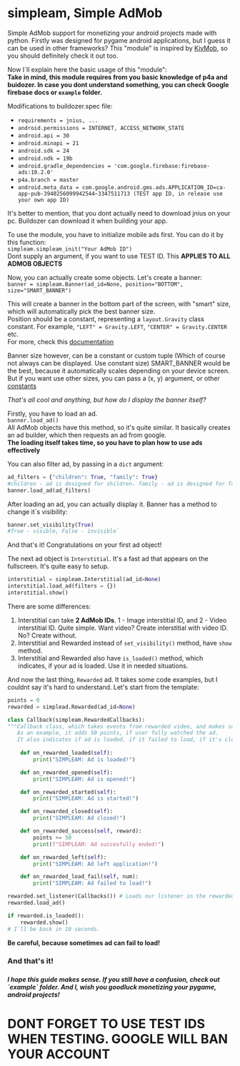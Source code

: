 # simpleam, Simple AdMob
Simple AdMob support for monetizing your android projects made with python. Firstly was designed for pygame android applications, but I guess it can be used in other frameworks?
This "module" is inspired by [KivMob](https://github.com/MichaelStott/KivMob), so you should definitely check it out too.

Now I\`ll explain here the basic usage of this "module": </br>
**Take in mind, this module requires from you basic knowledge of p4a and buidozer. In case you dont understand something, you can check Google firebase docs or `example` folder.**

Modifications to buildozer.spec file:
- `requirements = jnius, ...`
- `android.permissions = INTERNET, ACCESS_NETWORK_STATE`
- `android.api = 30`
- `android.minapi = 21`
- `android.sdk = 24`
- `android.ndk = 19b`
- `android.gradle_dependencies = 'com.google.firebase:firebase-ads:10.2.0'`
- `p4a.branch = master`
- `android.meta_data = com.google.android.gms.ads.APPLICATION_ID=ca-app-pub-3940256099942544~3347511713 (TEST app ID, in release use your own app ID)`

It's better to mention, that you dont actually need to download jnius on your pc. 
Buildozer can download it when building your app.

To use the module, you have to initialize mobile ads first. You can do it by this function:</br>
`simpleam.simpleam_init("Your AdMob ID")`</br>
Dont supply an argument, if you want to use TEST ID. This **APPLIES TO ALL ADMOB OBJECTS**

Now, you can actually create some objects. Let's create a banner:</br>
`banner = simpleam.Banner(ad_id=None, position="BOTTOM", size="SMART_BANNER")`

This will create a banner in the bottom part of the screen, with "smart" size, which will automatically pick the best banner size.</br>
Position should be a constant, representing a `layout.Gravity` class constant. For example, `"LEFT" = Gravity.LEFT`, `"CENTER" = Gravity.CENTER` etc.</br>
For more, check this [documentation](https://developer.android.com/reference/android/view/Gravity)

Banner size however, can be a constant or custom tuple (Which of course not always can be displayed. Use constant size)
SMART_BANNER would be the best, because it automatically scales depending on your device screen.
But if you want use other sizes, you can pass a (x, y) argument, or other [constants](https://developers.google.com/android/reference/com/google/android/gms/ads/AdSize)

*That's all cool and anything, but how do I display the banner itself?*

Firstly, you have to load an ad.</br>
`banner.load_ad()`</br>
All AdMob objects have this method, so it's quite similar. It basically creates an ad builder, which then requests an ad from google.</br>
**The loading itself takes time, so you have to plan how to use ads effectively**

You can also filter ad, by passing in a `dict` argument: </br>
```py
ad_filters = {"children": True, "family": True} 
#children - ad is designed for shildren. family - ad is designed for families. Quite simple.
banner.load_ad(ad_filters)
```

After loading an ad, you can actually display it.
Banner has a method to change it\`s visibility: </br>
```py
banner.set_visibility(True) 
#True - visible, False - invisible` 
``` 
And that's it! Congratulations on your first ad object!

The next ad object is `Interstitial`.
It's a fast ad that appears on the fullscreen. It's quite easy to setup.

```py
interstitial = simpleam.Interstitial(ad_id=None)
interstitial.load_ad(filters = {})
interstitial.show()
```

There are some differences:
1. Interstitial can take **2 AdMob IDs**. 1 - Image interstitial ID, and 2 - Video interstitial ID. Quite simple. Want video? Create interstitial with video ID. No? Create without.
2. Interstitial and Rewarded instead of `set_visibility()` method, have `show` method.
3. Interstitial and Rewarded also have `is_loaded()` method, which indicates, if your ad is loaded. Use it in needed situations.

And now the last thing, `Rewarded` ad.
It takes some code examples, but I couldnt say it's hard to understand. Let's start from the template:

```py
points = 0
rewarded = simplead.Rewarded(ad_id=None)

class Callback(simpleam.RewardedCallbacks):
"""Callback class, which takes events from rewarded video, and makes some manipulations. 
   As an example, it adds 50 points, if user fully watched the ad.
   It also indicates if ad is loaded, if it failed to load, if it's closed and etc."""
		
    def on_rewarded_loaded(self):
        print("SIMPLEAM: Ad is loaded!")

    def on_rewarded_opened(self):
        print("SIMPLEAM: Ad is opened!")

    def on_rewarded_started(self):
        print("SIMPLEAM: Ad is started!")

    def on_rewarded_closed(self):
        print("SIMPLEAM: Ad closed!")

    def on_rewarded_success(self, reward):
        points += 50
        print(f"SIMPLEAM: Ad succesfully ended!")

    def on_rewarded_left(self):
        print("SIMPLEAM: Ad left application!")

    def on_rewarded_load_fail(self, num):
        print("SIMPLEAM: Ad failed to load!")

rewarded.set_listener(Callbacks()) # Loads our listener in the rewarded ad class. Now we can load a video
rewarded.load_ad()

if rewarded.is_loaded():
	rewarded.show()
# I`ll be back in 10 seconds.
```

**Be careful, because sometimes ad can fail to load!**


<h3>And that's it!<h3>
<h5>
I hope this guide makes sense. If you still have a confusion, check out `example` folder.
And I, wish you goodluck monetizing your pygame, android projects!
<h4>

**<h1> DONT FORGET TO USE TEST IDS WHEN TESTING. GOOGLE WILL BAN YOUR ACCOUNT**<h1>


				












